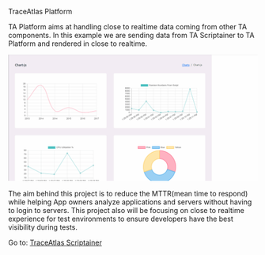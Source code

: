 TraceAtlas Platform

TA Platform aims at handling close to realtime data coming from other TA components.
In this example we are sending data from TA Scriptainer to TA Platform and rendered in close to realtime.

<img src="websockets_charts.gif">

The aim behind this project is to reduce the MTTR(mean time to respond) while helping App owners analyze applications 
and servers without having to login to servers. This project also will be focusing on close to realtime experience for test environments
to ensure developers have the best visibility during tests.

Go to: <a href="https://github.com/anwarfazaa/traceatlas_scriptainer" target="_blank">TraceAtlas Scriptainer</a>